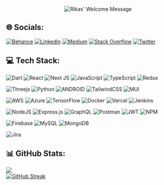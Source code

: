
<p align="center">
		<img alt="Rikas' Welcome Message"
			 src="https://readme-typing-svg.herokuapp.com?size=30&background=45E5FF00&center=true&vCenter=true&lines=%F0%9F%91%8B%F0%9F%8F%BC+Hi+there!+I'm+Rikas">
  <br />
</p>

## 🌐 Socials:
[![Behance](https://img.shields.io/badge/Behance-1769ff?logo=behance&logoColor=white)](https://behance.net/rikasrk) [![LinkedIn](https://img.shields.io/badge/LinkedIn-%230077B5.svg?logo=linkedin&logoColor=white)](https://linkedin.com/in/rikasmrm) [![Medium](https://img.shields.io/badge/Medium-12100E?logo=medium&logoColor=white)](https://medium.com/@rikasmrm) [![Stack Overflow](https://img.shields.io/badge/-Stackoverflow-FE7A16?logo=stack-overflow&logoColor=white)](https://stackoverflow.com/users/15252943/rikas) [![Twitter](https://img.shields.io/badge/Twitter-%231DA1F2.svg?logo=Twitter&logoColor=white)](https://twitter.com/RkRikas) 

## 💻 Tech Stack:
![Dart](https://img.shields.io/badge/dart-%230175C2.svg?style=for-the-badge&logo=dart&logoColor=white)
![React](https://img.shields.io/badge/react-%2320232a.svg?style=for-the-badge&logo=react&logoColor=%2361DAFB)
![Next JS](https://img.shields.io/badge/Next-black?style=for-the-badge&logo=next.js&logoColor=white) 
![JavaScript](https://img.shields.io/badge/javascript-%23323330.svg?style=for-the-badge&logo=javascript&logoColor=%23F7DF1E) 
![TypeScript](https://img.shields.io/badge/typescript-%23007ACC.svg?style=for-the-badge&logo=typescript&logoColor=white) 
![Redux](https://img.shields.io/badge/redux-%23593d88.svg?style=for-the-badge&logo=redux&logoColor=white) 


![Threejs](https://img.shields.io/badge/threejs-black?style=for-the-badge&logo=three.js&logoColor=white)
![Python](https://img.shields.io/badge/python-3670A0?style=for-the-badge&logo=python&logoColor=ffdd54) 
![ANDROID](https://img.shields.io/badge/android-%2320232a.svg?style=for-the-badge&logo=android&logoColor=%a4c639) 
![TailwindCSS](https://img.shields.io/badge/tailwindcss-%2338B2AC.svg?style=for-the-badge&logo=tailwind-css&logoColor=white) 
![MUI](https://img.shields.io/badge/MUI-%230081CB.svg?style=for-the-badge&logo=material-ui&logoColor=white) 

![AWS](https://img.shields.io/badge/AWS-%23FF9900.svg?style=for-the-badge&logo=amazon-aws&logoColor=white) 
![Azure](https://img.shields.io/badge/azure-%230072C6.svg?style=for-the-badge&logo=azure-devops&logoColor=white) 
![TensorFlow](https://img.shields.io/badge/TensorFlow-%23FF6F00.svg?style=for-the-badge&logo=TensorFlow&logoColor=white) 
![Docker](https://img.shields.io/badge/docker-%230db7ed.svg?style=for-the-badge&logo=docker&logoColor=white) 
![Vercel](https://img.shields.io/badge/vercel-%23000000.svg?style=for-the-badge&logo=vercel&logoColor=white) 
![Jenkins](https://img.shields.io/badge/jenkins-%232C5263.svg?style=for-the-badge&logo=jenkins&logoColor=white)

![NodeJS](https://img.shields.io/badge/node.js-6DA55F?style=for-the-badge&logo=node.js&logoColor=white) 
![Express.js](https://img.shields.io/badge/express.js-%23404d59.svg?style=for-the-badge&logo=express&logoColor=%2361DAFB) 
![GraphQL](https://img.shields.io/badge/-GraphQL-E10098?style=for-the-badge&logo=graphql&logoColor=white) 
![Postman](https://img.shields.io/badge/Postman-FF6C37?style=for-the-badge&logo=postman&logoColor=white)
![JWT](https://img.shields.io/badge/JWT-black?style=for-the-badge&logo=JSON%20web%20tokens) 
![NPM](https://img.shields.io/badge/NPM-%23000000.svg?style=for-the-badge&logo=npm&logoColor=white) 

![Firebase](https://img.shields.io/badge/firebase-%23039BE5.svg?style=for-the-badge&logo=firebase) 
![MySQL](https://img.shields.io/badge/mysql-%2300f.svg?style=for-the-badge&logo=mysql&logoColor=white) 
![MongoDB](https://img.shields.io/badge/MongoDB-%234ea94b.svg?style=for-the-badge&logo=mongodb&logoColor=white) 

![Jira](https://img.shields.io/badge/jira-%230A0FFF.svg?style=for-the-badge&logo=jira&logoColor=white) 

## 📊 GitHub Stats:
<!-- ![](https://github-readme-stats.vercel.app/api?username=RikasMRM&theme=tokyonight&hide_border=false&include_all_commits=true&count_private=true)<br/> -->
![](https://github-readme-stats.vercel.app/api/top-langs/?username=RikasMRM&theme=tokyonight&hide_border=false&include_all_commits=true&count_private=true&layout=compact)<br/>
[![GitHub Streak](https://streak-stats.demolab.com?user=RikasMRM&theme=transparent)](https://git.io/streak-stats)<br/>

<!-- ## 🐦 Latest Tweet -->
<!-- [![](https://gtce.itsvg.in/api?username=RkRikas)](https://github.com/VishwaGauravIn/github-twitter-card-embed) -->
